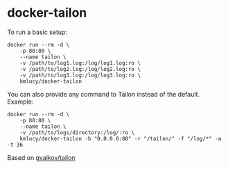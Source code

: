 # docker-tailon

To run a basic setup:
```
docker run --rm -d \
	-p 80:80 \
    --name tailon \
    -v /path/to/log1.log:/log/log1.log:ro \
    -v /path/to/log2.log:/log/log2.log:ro \
    -v /path/to/log3.log:/log/log3.log:ro \
    kmlucy/docker-tailon
```

You can also provide any command to Tailon instead of the default. Example:
```
docker run --rm -d \
	-p 80:80 \
    --name tailon \
    -v /path/to/logs/directory:/log/:ro \
    kmlucy/docker-tailon -b "0.0.0.0:80" -r "/tailon/" -f "/log/*" -a -t 36
```

Based on [gvalkov/tailon](https://github.com/gvalkov/tailon)
